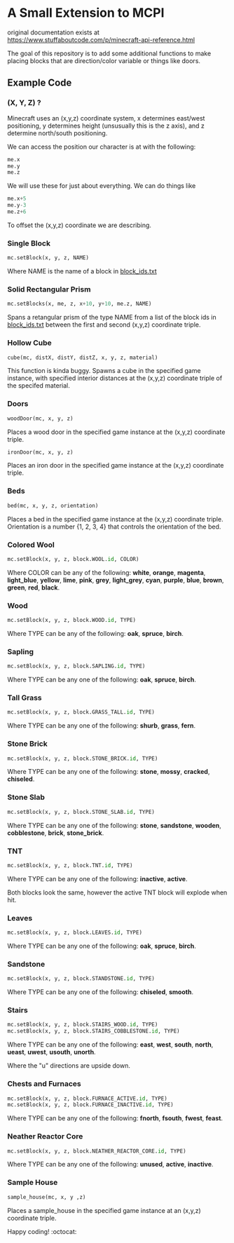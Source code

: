 # A Small Extension to MCPI
original documentation exists at https://www.stuffaboutcode.com/p/minecraft-api-reference.html

The goal of this repository is to add some additional functions to make placing blocks that are direction/color variable or things like doors.

## Example Code

### (X, Y, Z) ?

Minecraft uses an (x,y,z) coordinate system, x determines east/west positioning, y determines height (unsusually this is the z axis), and z determine north/south positioning.

We can access the position our character is at with the following:
```python
me.x
me.y
me.z
```
We will use these for just about everything. We can do things like
```python
me.x+5
me.y-3
me.z+6
```
To offset the (x,y,z) coordinate we are describing.

### Single Block
```python
mc.setBlock(x, y, z, NAME)
```
Where NAME is  the name of a block in [block_ids.txt](block_ids.txt)


### Solid Rectangular Prism
```python
mc.setBlocks(x, me, z, x+10, y+10, me.z, NAME)
```
Spans a retangular prism of the type NAME from a list of the block ids in [block_ids.txt](block_ids.txt) between the first and second (x,y,z) coordinate triple.

### Hollow Cube

```python
cube(mc, distX, distY, distZ, x, y, z, material)
```
This function is kinda buggy. Spawns a cube in the specified game instance, with specified interior distances at the (x,y,z) coordinate triple of the specifed material.

### Doors

```python
woodDoor(mc, x, y, z)
```
Places a wood door in the specified game instance at the (x,y,z) coordinate triple.
```python
ironDoor(mc, x, y, z)
```
Places an iron door in the specified game instance at the (x,y,z) coordinate triple.

### Beds

```python
bed(mc, x, y, z, orientation)
```
Places a bed in the specified game instance at the (x,y,z) coordinate triple. Orientation is a number {1, 2, 3, 4} that controls the orientation of the bed.

### Colored Wool

```python
mc.setBlock(x, y, z, block.WOOL.id, COLOR)
```
Where COLOR can be any of the following: **white**, **orange**, **magenta**, **light_blue**, **yellow**, **lime**, **pink**, **grey**, **light_grey**, **cyan**, **purple**, **blue**, **brown**, **green**, **red**, **black**.

### Wood

```python
mc.setBlock(x, y, z, block.WOOD.id, TYPE)
```
Where TYPE can be any of the following: **oak**, **spruce**, **birch**.

### Sapling

```python
mc.setBlock(x, y, z, block.SAPLING.id, TYPE)
```
Where TYPE can be any one of the following: **oak**, **spruce**, **birch**.

### Tall Grass
```python
mc.setBlock(x, y, z, block.GRASS_TALL.id, TYPE)
```
Where TYPE can be any one of the following: **shurb**, **grass**, **fern**.

### Stone Brick
```python
mc.setBlock(x, y, z, block.STONE_BRICK.id, TYPE)
```
Where TYPE can be any one of the following: **stone**, **mossy**, **cracked**, **chiseled**.

### Stone Slab
```python
mc.setBlock(x, y, z, block.STONE_SLAB.id, TYPE)
```
Where TYPE can be any one of the following: **stone**, **sandstone**, **wooden**, **cobblestone**, **brick**, **stone_brick**.

### TNT
```python
mc.setBlock(x, y, z, block.TNT.id, TYPE)
```
Where TYPE can be any one of the following: **inactive**, **active**.

Both blocks look the same, however the active TNT block will explode when hit.

### Leaves
```python
mc.setBlock(x, y, z, block.LEAVES.id, TYPE)
```
Where TYPE can be any one of the following: **oak**, **spruce**, **birch**.

### Sandstone
```python
mc.setBlock(x, y, z, block.STANDSTONE.id, TYPE)
```
Where TYPE can be any one of the following: **chiseled**, **smooth**.

### Stairs

```python
mc.setBlock(x, y, z, block.STAIRS_WOOD.id, TYPE)
mc.setBlock(x, y, z, block.STAIRS_COBBLESTONE.id, TYPE)
```
Where TYPE can be any one of the following: **east**, **west**, **south**, **north**, **ueast**, **uwest**, **usouth**, **unorth**.

Where the "u" directions are upside down.

### Chests and Furnaces
```python
mc.setBlock(x, y, z, block.FURNACE_ACTIVE.id, TYPE)
mc.setBlock(x, y, z, block.FURNACE_INACTIVE.id, TYPE)
```
Where TYPE can be any one of the following: **fnorth**, **fsouth**, **fwest**, **feast**.

### Neather Reactor Core
```python
mc.setBlock(x, y, z, block.NEATHER_REACTOR_CORE.id, TYPE)
```
Where TYPE can be any one of the following: **unused**, **active**, **inactive**.

### Sample House

```python
sample_house(mc, x, y ,z)
```
Places a sample_house in the specified game instance at an (x,y,z) coordinate triple.

Happy coding! :octocat:
